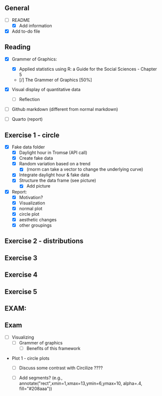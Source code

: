 ## General

-   [ ] README
    -   [x] Add information
-   [x] Add to-do file

## Reading

-   [x] Grammer of Graphics:
    -   [x] Applied statistics using R: a Guide for the Social Sciences - Chapter 5
    -   [/] The Grammer of Graphics  [50%]
-   [x] Visual display of quantitative data
    -   [ ] Reflection 
-   [ ] Github markdown (different from normal markdown)
-   [ ] Quarto (report)


## Exercise 1 - circle

-   [x] Fake data folder
    -   [x] Daylight hour in Tromsø (API call)
    -   [x] Create fake data
    -   [x] Random variation based on a trend
      -   [x] (rnorm can take a vector to change the underlying curve)
    -   [x] Integrate daylight hour & fake data
    -   [x] Structure the data frame (see picture)
        -   [x] Add picture
-   [x] Report: 
    - [x] Motivation?
    -   [x] Visualization
    - [x] normal plot
    -   [x] circle plot
    - [x] aesthetic changes
    -   [x] other groupings

## Exercise 2 - distributions

## Exercise 3

## Exercise 4

## Exercise 5

## EXAM:
## Exam 
- [ ] Visualizing
  - [ ] Grammer of graphics
    - [ ] Benefits of this framework 
- Plot 1 - circle plots
  - [ ] Discuss some contrast with Circilize ???? 
  - [ ] Add segments? (e.g., annotate("rect",xmin=1,xmax=13,ymin=6,ymax=10, alpha=.4, fill="#208aaa"))


